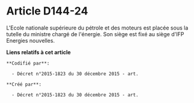 # Article D144-24

L'Ecole nationale supérieure du pétrole et des moteurs est placée sous la tutelle du ministre chargé de l'énergie. Son siège
est fixé au siège d'IFP Energies nouvelles.

**Liens relatifs à cet article**

	**Codifié par**:

	  - Décret n°2015-1823 du 30 décembre 2015 - art.

	**Créé par**:

	  - Décret n°2015-1823 du 30 décembre 2015 - art.
